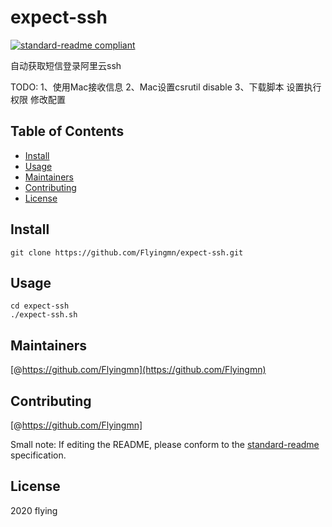 # expect-ssh

[![standard-readme compliant](https://img.shields.io/badge/standard--readme-OK-green.svg?style=flat-square)](https://github.com/RichardLitt/standard-readme)

自动获取短信登录阿里云ssh

TODO: 
1、使用Mac接收信息
2、Mac设置csrutil disable
3、下载脚本 设置执行权限 修改配置

## Table of Contents

- [Install](#install)
- [Usage](#usage)
- [Maintainers](#maintainers)
- [Contributing](#contributing)
- [License](#license)

## Install

```
git clone https://github.com/Flyingmn/expect-ssh.git
```

## Usage

```
cd expect-ssh
./expect-ssh.sh
```

## Maintainers

[@https://github.com/Flyingmn](https://github.com/Flyingmn)

## Contributing

[@https://github.com/Flyingmn]

Small note: If editing the README, please conform to the [standard-readme](https://github.com/RichardLitt/standard-readme) specification.

## License

2020 flying
